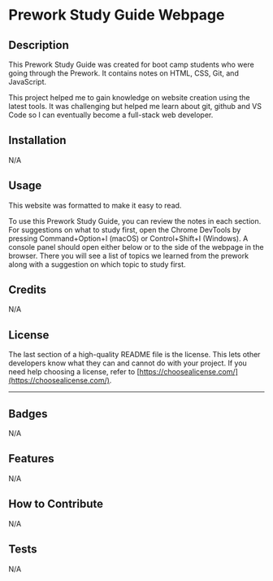 # Prework Study Guide Webpage

## Description

This Prework Study Guide was created for boot camp students who were going through the Prework. It contains notes on HTML, CSS, Git, and JavaScript.

This project helped me to gain knowledge on website creation using the latest tools.  It was challenging but helped me learn about git, github and VS Code so I can eventually become a full-stack web developer.

## Installation

N/A

## Usage

This website was formatted to make it easy to read. 

To use this Prework Study Guide, you can review the notes in each section. For suggestions on what to study first, open the Chrome DevTools by pressing Command+Option+I (macOS) or Control+Shift+I (Windows). A console panel should open either below or to the side of the webpage in the browser. There you will see a list of topics we learned from the prework along with a suggestion on which topic to study first.

## Credits

N/A

## License

The last section of a high-quality README file is the license. This lets other developers know what they can and cannot do with your project. If you need help choosing a license, refer to [https://choosealicense.com/](https://choosealicense.com/).

---

## Badges

N/A

## Features

N/A

## How to Contribute

N/A

## Tests

N/A